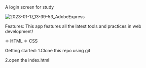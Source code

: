 A login screen for study

![2023-01-17_13-39-53_AdobeExpress](https://user-images.githubusercontent.com/74988159/212959811-a8a51022-c4dc-451a-a2f9-baaff0b32090.gif)


Features:
This app features all the latest tools and practices in web development!

⚛️ HTML 
⚛️ CSS

Getting started:
1.Clone this repo using git

2.open the index.html

